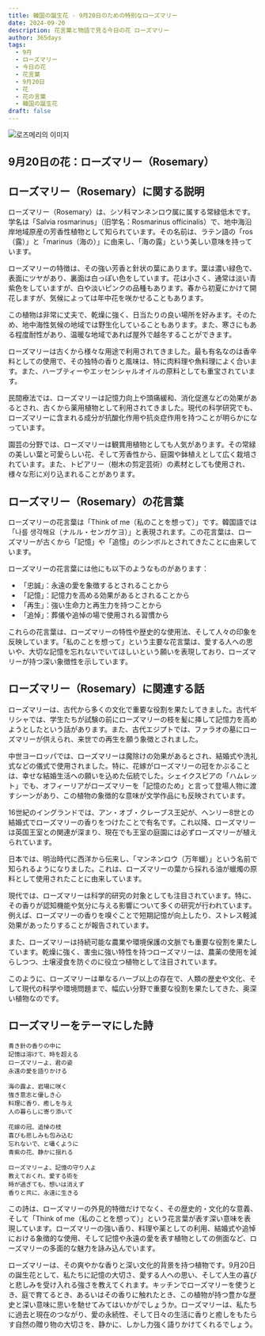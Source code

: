 ```yaml
---
title: 韓国の誕生花 - 9月20日のための特別なローズマリー
date: 2024-09-20
description: 花言葉と物語で見る今日の花 ローズマリー
author: 365days
tags:
  - 9月
  - ローズマリー
  - 今日の花
  - 花言葉
  - 9月20日
  - 花
  - 花の言葉
  - 韓国の誕生花
draft: false
---
```



![로즈메리의 이미지](https://cdn.pixabay.com/photo/2015/12/13/00/11/rosemary-1090419_1280.jpg#center)


## 9月20日の花：ローズマリー（Rosemary）

## ローズマリー（Rosemary）に関する説明

ローズマリー（Rosemary）は、シソ科マンネンロウ属に属する常緑低木です。学名は「Salvia rosmarinus」（旧学名：Rosmarinus officinalis）で、地中海沿岸地域原産の芳香性植物として知られています。その名前は、ラテン語の「ros（露）」と「marinus（海の）」に由来し、「海の露」という美しい意味を持っています。

ローズマリーの特徴は、その強い芳香と針状の葉にあります。葉は濃い緑色で、表面にツヤがあり、裏面は白っぽい色をしています。花は小さく、通常は淡い青紫色をしていますが、白や淡いピンクの品種もあります。春から初夏にかけて開花しますが、気候によっては年中花を咲かせることもあります。

この植物は非常に丈夫で、乾燥に強く、日当たりの良い場所を好みます。そのため、地中海性気候の地域では野生化していることもあります。また、寒さにもある程度耐性があり、温暖な地域であれば屋外で越冬することができます。

ローズマリーは古くから様々な用途で利用されてきました。最も有名なのは香辛料としての使用で、その独特の香りと風味は、特に肉料理や魚料理によく合います。また、ハーブティーやエッセンシャルオイルの原料としても重宝されています。

民間療法では、ローズマリーは記憶力向上や頭痛緩和、消化促進などの効果があるとされ、古くから薬用植物として利用されてきました。現代の科学研究でも、ローズマリーに含まれる成分が抗酸化作用や抗炎症作用を持つことが明らかになっています。

園芸の分野では、ローズマリーは観賞用植物としても人気があります。その常緑の美しい葉と可愛らしい花、そして芳香性から、庭園や鉢植えとして広く栽培されています。また、トピアリー（樹木の剪定芸術）の素材としても使用され、様々な形に刈り込まれることがあります。

## ローズマリー（Rosemary）の花言葉

ローズマリーの花言葉は「Think of me（私のことを想って）」です。韓国語では「나를 생각해요（ナルル・センガケヨ）」と表現されます。この花言葉は、ローズマリーが古くから「記憶」や「追憶」のシンボルとされてきたことに由来しています。

ローズマリーの花言葉には他にも以下のようなものがあります：

- 「忠誠」：永遠の愛を象徴するとされることから
- 「記憶」：記憶力を高める効果があるとされることから
- 「再生」：強い生命力と再生力を持つことから
- 「追悼」：葬儀や追悼の場で使用される習慣から

これらの花言葉は、ローズマリーの特性や歴史的な使用法、そして人々の印象を反映しています。「私のことを想って」という主要な花言葉は、愛する人への思いや、大切な記憶を忘れないでいてほしいという願いを表現しており、ローズマリーが持つ深い象徴性を示しています。

## ローズマリー（Rosemary）に関連する話

ローズマリーは、古代から多くの文化で重要な役割を果たしてきました。古代ギリシャでは、学生たちが試験の前にローズマリーの枝を髪に挿して記憶力を高めようとしたという話があります。また、古代エジプトでは、ファラオの墓にローズマリーが供えられ、来世での再生を願う象徴とされました。

中世ヨーロッパでは、ローズマリーは魔除けの効果があるとされ、結婚式や洗礼式などの儀式で使用されました。特に、花嫁がローズマリーの冠をかぶることは、幸せな結婚生活への願いを込めた伝統でした。シェイクスピアの「ハムレット」でも、オフィーリアがローズマリーを「記憶のため」と言って登場人物に渡すシーンがあり、この植物の象徴的な意味が文学作品にも反映されています。

16世紀のイングランドでは、アン・オブ・クレーブス王妃が、ヘンリー8世との結婚式でローズマリーの香りをつけたことで有名です。これ以降、ローズマリーは英国王室との関連が深まり、現在でも王室の庭園には必ずローズマリーが植えられています。

日本では、明治時代に西洋から伝来し、「マンネンロウ（万年蠟）」という名前で知られるようになりました。これは、ローズマリーの葉から採れる油が蠟燭の原料として使用されたことに由来しています。

現代では、ローズマリーは科学的研究の対象としても注目されています。特に、その香りが認知機能や気分に与える影響について多くの研究が行われています。例えば、ローズマリーの香りを嗅ぐことで短期記憶が向上したり、ストレス軽減効果があったりすることが報告されています。

また、ローズマリーは持続可能な農業や環境保護の文脈でも重要な役割を果たしています。乾燥に強く、害虫に強い特性を持つローズマリーは、農薬の使用を減らしつつ、土壌浸食を防ぐのに役立つ植物として注目されています。

このように、ローズマリーは単なるハーブ以上の存在で、人類の歴史や文化、そして現代の科学や環境問題まで、幅広い分野で重要な役割を果たしてきた、奥深い植物なのです。

## ローズマリーをテーマにした詩

```
青き針の香りの中に
記憶は溶けて、時を超える
ローズマリーよ、君の姿
永遠の愛を語りかける

海の露よ、岩場に咲く
強き意志と優しき心
料理に香り、癒しを与え
人の暮らしに寄り添いて

花嫁の冠、追悼の枝
喜びも悲しみも包み込む
忘れないで、と囁くように
青紫の花、静かに揺れる

ローズマリーよ、記憶の守り人よ
教えておくれ、愛する術を
時が過ぎても、想いは消えず
香りと共に、永遠に生きる
```

この詩は、ローズマリーの外見的特徴だけでなく、その歴史的・文化的な意義、そして「Think of me（私のことを想って）」という花言葉が表す深い意味を表現しています。ローズマリーの強い香り、料理や薬としての利用、結婚式や追悼における象徴的な使用、そして記憶や永遠の愛を表す植物としての側面など、ローズマリーの多面的な魅力を詠み込んでいます。

ローズマリーは、その爽やかな香りと深い文化的背景を持つ植物です。9月20日の誕生花として、私たちに記憶の大切さ、愛する人への思い、そして人生の喜びと悲しみを受け入れる強さを教えてくれます。キッチンでローズマリーを使うとき、庭で育てるとき、あるいはその香りに触れたとき、この植物が持つ豊かな歴史と深い意味に思いを馳せてみてはいかがでしょうか。ローズマリーは、私たちに過去と現在のつながり、愛の永続性、そして日々の生活に香りと癒しをもたらす自然の贈り物の大切さを、静かに、しかし力強く語りかけてくれるでしょう。